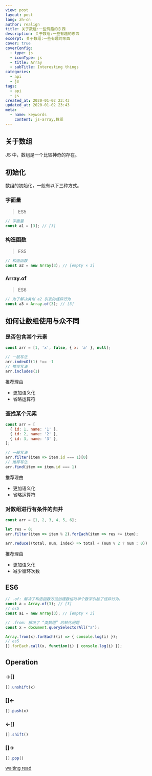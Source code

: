 ```yaml
---
view: post
layout: post
lang: zh-cn
author: realign
title: 关于数组:一些有趣的东西
description: 关于数组:一些有趣的东西
excerpt: 关于数组:一些有趣的东西
cover: true
coverConfig:
  - type: js
  - iconType: js
  - title: Array
  - subTitle: Interesting things
categories:
  - api
  - js
tags:
  - api
  - js
created_at: 2020-01-02 23:43
updated_at: 2020-01-02 23:43
meta:
  - name: keywords
    content: js-array,数组
---
```


## 关于数组

JS 中，数组是一个比较神奇的存在。

## 初始化

数组的初始化，一般有以下三种方式。

### 字面量

> ES5

```js
// 字面量
const a1 = [3]; // [3]
```

### 构造函数

> ES5

```js
// 构造函数
const a2 = new Array(3); // [empty × 3]
```

### Array.of

> ES6

```js
// 为了解决类似 a2 引发的怪异行为
const a3 = Array.of(3); // [3]
```

## 如何让数组使用与众不同

### 是否包含某个元素

```js
const arr = [1, 'x', false, { x: 'a' }, null];

// 一般写法
arr.indexOf(1) !== -1
// 推荐写法
arr.includes(1)
```

推荐理由

* 更加语义化
* 省略运算符

### 查找某个元素

```js
const arr = [
  { id: 1, name: '1' },
  { id: 2, name: '2' },
  { id: 3, name: '3' },
];

// 一般写法
arr.filter(item => item.id === 1)[0]
// 推荐写法
arr.find(item => item.id === 1)
```

推荐理由

* 更加语义化
* 省略运算符

### 对数组进行有条件的归并

```js
const arr = [1, 2, 3, 4, 5, 6];

let res = 0;
arr.filter(item => item % 2).forEach(item => res += item);

arr.reduce((total, num, index) => total + (num % 2 ? num : 0))
```

推荐理由

* 更加语义化
* 减少循环次数

## ES6

```js
// .of: 解决了构造函数方法创建数组时单个数字引起了怪异行为。
const a = Array.of(3); // [3]
// es5
const a1 = new Array(3); // [empty × 3]

// .from: 解决了 “类数组” 的转化问题
const x = document.querySelectorAll("a");

Array.from(x).forEach((i) => { console.log(i) });
// es5
[].forEach.call(x, function(i) { console.log(i) });
```

## Operation

### →[]

```js
[].unshift(x)
```

### []←

```js
[].push(x)
```

### ←[]

```js
[].shift()
```

### []→

```js
[].pop()
```

[waiting read](http://louiszhai.github.io/2017/04/28/array/)
